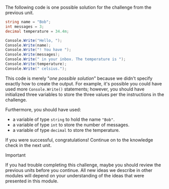 The following code is one possible solution for the challenge from the previous unit.

```c#
string name = "Bob";
int messages = 3;
decimal temperature = 34.4m;

Console.Write("Hello, ");
Console.Write(name);
Console.Write("! You have ");
Console.Write(messages);
Console.Write(" in your inbox. The temperature is ");
Console.Write(temperature);
Console.Write(" celsius.");
```

This code is merely "*one possible solution*" because we didn't specify exactly how to create the output. For example, it's possible you could have used more `Console.Write()` statements; however, you should have initialized three variables to store the three values per the instructions in the challenge.

Furthermore, you should have used:

- a variable of type `string` to hold the name `"Bob"`.
- a variable of type `int` to store the number of messages.
- a variable of type `decimal` to store the temperature.

If you were successful, congratulations! Continue on to the knowledge check in the next unit.

> [!IMPORTANT]
> If you had trouble completing this challenge, maybe you should review the previous units before you continue. All new ideas we describe in other modules will depend on your understanding of the ideas that were presented in this module.